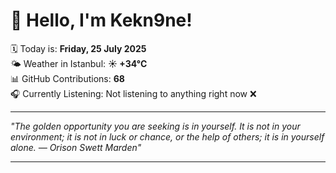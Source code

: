 # 👋 Hello, I'm Kekn9ne!

🗓️ Today is: **Friday, 25 July 2025**  
🌤️ Weather in Istanbul: **☀️   +34°C**  
📊 GitHub Contributions: **68**  
🎧 Currently Listening: Not listening to anything right now ❌

---

_"The golden opportunity you are seeking is in yourself. It is not in your environment; it is not in luck or chance, or the help of others; it is in yourself alone.  — *Orison Swett Marden*"_

---
